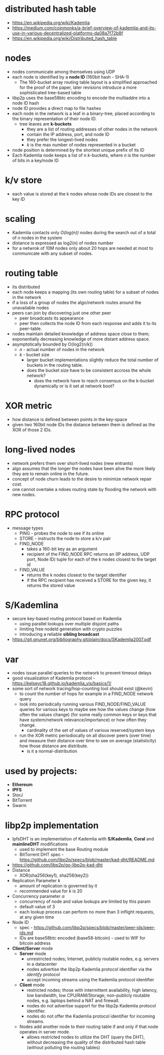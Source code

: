 

# distributed hash table
- https://en.wikipedia.org/wiki/Kademlia  
- https://medium.com/coinmonks/a-brief-overview-of-kademlia-and-its-use-in-various-decentralized-platforms-da08a7f72b8f
- https://en.wikipedia.org/wiki/Distributed_hash_table

# nodes
- nodes communicate among themselves using UDP  
- each node is identified by a **node ID** (160bit hash - SHA-1)  
    - The 160-bucket array routing table layout is a simplified approached for the proof of the paper, later revisions introduce a more sophisticated tree-based table  
- libp2p uses the base58btc encoding to encode the multiaddre into a node ID hash
- node ID provides a direct map to file hashes  
- each node in the network is a leaf in a binary-tree, placed according to the binary representation of their node ID.  
    - tree leaves are **k-buckets**  
        - they are a list of routing addresses of other nodes in the network  
        - contain the IP address, port, and node ID  
        - they prefer the longest-lived nodes  
        - *k* is the max number of nodes represented in a bucket  
- node position is determined by the shortest unique prefix of its ID  
- Each Kademlia node keeps a list of n *k*-buckets, where *n* is the number of bits in a key/node ID  

# k/v store  
- each value is stored at the k nodes whose node IDs are closest to the key ID  

# scaling
- Kademlia contacts only *O(log(n))* nodes during the search out of a total of *n* nodes in the system  
- distance is expressed as log2(n) of nodes number  
- for a netwrok of 10M nodes only about 20 hops are needed at most to communicate with any subset of nodes.  

# routing table  
- its distributed  
- each node keeps a mapping (its own routing table) for a subset of nodes in the network  
- if a loss of a group of nodes the algo/network routes around the unavailable nodes  
- peers can join by discovering just one other peer  
    - peer broadcasts its appearance  
    - peer then collects the node ID from each response and adds it to its peer-table.  
- nodes maintain detailed knowledge of address space close to them; exponentially decreasing knowledge of more distant address space.  
- asymptotically bounded by O(log2(n/k))  
    - *n* - actual number of nodes in the network  
    - *k* - bucket size  
        - larger bucket implementations slightly reduce the total number of buckets in the routing table.  
        - does the bucket size have to be consistent accross the whole network?
            - does the network have to reach consensus on the k-bucket dynamically or is it set at network boot?


# XOR metric  
- how distance is defined between points in the key-space  
- given two 160bit node IDs the distance between them is defined as the XOR of those 2 IDs.  


# long-lived nodes  
- network prefers them over short-lived nodes (new entrants)  
- algo assumes that the longer the nodes have been alive the more likely they are to remain online in the future.  
- concept of node churn leads to the desire to minimize network repair cost.  
- one cannot overtake a ndoes routing state by flooding the network with new nodes.  


# RPC protocol  
- message types  
    - PING - probes the node to see if its online  
    - STORE - instructs the node to store a k/v pair  
    - FIND_NODE  
        - takes a 160-bit key as an argument  
        - recipient of the FIND_NODE RPC returns an (IP address, UDP port, Node ID) tuple for each of the k nodes closest to the target id  
    - FIND_VALUE  
        - returns the k nodes closest to the target identifier  
        - if the RPC recipient has received a STORE for the given key, it returns the stored value  

# S/Kademlina
- secure key-based routing protocol based on Kademlia
    - using parallel lookups over multiple disjoint paths
    - limiting free nodeld generation with crypto puzzles
    - introducing a reliable **sibling broadcast**
- https://git.gnunet.org/bibliography.git/plain/docs/SKademlia2007.pdf

# var  
- nodes issue parallel queries to the network to prevent timeout delays  
- good visualization of Kademlia protocol - https://kelseyc18.github.io/kademlia_vis/basics/1/  
- some sort of network tracing/hop-counting tool should exist (@kevin)
    - to count the number of hops for example in a FIND_NODE network query
    - look into periodically running various FIND_NODE/FIND_VALUE queries for various keys to maybe see how the values change (how often the values change) (for some really common keys or keys that have system/network relevance/importance) or how often they change.
        - cardinality of the set of values of various reserved/system keys
    - run the XOR metric periodiocally on all discover peers (over time) and measure their distance over time to see on average (statisticlly) how those distance are distribute.
        - is it a normal-distribution
        
# used by projects:  
- **Ethereum**  
- **IPFS**  
- StorJ  
- BitTorrent  
- Swarm  

# libp2p implementation
- IpfsDHT is an implementation of Kademlia with **S/Kademlia**, **Coral** and **mainlineDHT** modifications
    - used to implement the base Routing module
    - BitTorrent DHT spec - https://github.com/libp2p/specs/blob/master/kad-dht/README.md  
- https://github.com/libp2p/go-libp2p-kad-dht
- Distance  
    - XOR(sha256(key1), sha256(key2))  
- Replication Parameter *k*
    - amount of replication is governed by it  
    - recommended value for *k* is 20  
- Concurrency parameter *α*  
    - concurrency of node and value lookups are limited by this param  
    - default value of 3  
    - each lookup process can perform no more than 3 inflight requests, at any given time  
- Node ID  
    - spec - https://github.com/libp2p/specs/blob/master/peer-ids/peer-ids.md  
    - IDs are base58btc encoded (base58-bitcoin) - used to WIF for bitcoin address  
- **Client/Server** mode  
    - **Server** mode  
        - unrestricted nodes; Internet, publicly routable nodes, e.g. servers in a datacenter  
        - nodes advertise the libp2p Kademlia protocol identifier via the *identify* protocol  
        - accept incoming streams using the Kademlia protocol identifier  
    - **Client** mode 
        - restricted nodes; those with intermittent availability, high latency, low bandwidth, low CPU/RAM/Storage; non-publicly routable nodes, e.g. laptops behind a NAT and firewall.  
        - nodes do not advertise support for the libp2p Kademlia protocol identifier.  
        - nodes do not offer the Kademlia protocol identifier for incoming streams.  
    - Nodes add another node to their routing table if and only if that node operates in server mode. 
        - allows restricted nodes to utilize the DHT (query the DHT), without decreasing the quality of the distributed hash table (without polluting the routing tables)  